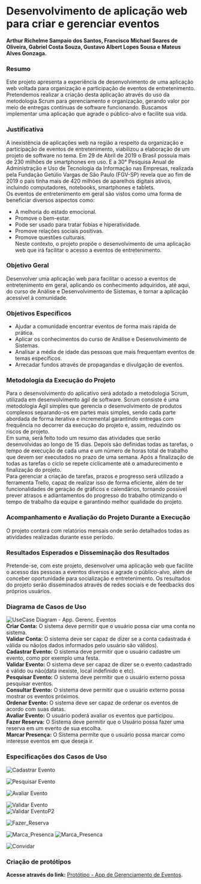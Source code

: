 # Desenvolvimento de aplicação web para criar e gerenciar eventos

**Arthur Richelme Sampaio dos Santos, Francisco Michael Soares de Oliveira, Gabriel Costa Souza, Gustavo Albert Lopes Sousa e Mateus Alves Gonzaga.**

### Resumo
Este projeto apresenta a experiência de desenvolvimento de uma aplicação web voltada para organização e participação de eventos de entretenimento. Pretendemos realizar a criação desta aplicação através do uso da metodologia Scrum para gerenciamento e organização, gerando valor por meio de entregas contínuas de software funcionando. Buscamos implementar uma aplicação que agrade o público-alvo e facilite sua vida.

### Justificativa
A inexistência de aplicações web na região a respeito da organização e participação de eventos de entretenimento, viabilizou a elaboração de um projeto de software no tema. Em 29 de Abril de 2019 o Brasil possuía mais de 230 milhões de smartphones em uso. E a 30° Pesquisa Anual de Administração e Uso de Tecnologia da Informação nas Empresas, realizada pela Fundação Getúlio Vargas de São Paulo (FGV-SP) revela que ao fim de 2019 o país tinha mais de 420 milhões de aparelhos digitais ativos, incluindo computadores, notebooks, smartphones e tablets.  
Os eventos de entretenimento em geral são vistos como uma forma de beneficiar diversos aspectos como:  
- A melhoria do estado emocional.
- Promove o bem-estar.
- Pode ser usado para tratar fobias e hiperatividade.
- Promove relações sociais positivas.
- Promove questões culturais.  
Neste contexto, o projeto propõe o desenvolvimento de uma aplicação web que irá facilitar o acesso a eventos de entretenimento. 

### Objetivo Geral
Desenvolver uma aplicação web para facilitar o acesso a eventos de entretenimento em geral, aplicando os conhecimento adquiridos, até aqui, do curso de
Análise e Desenvolvimento de Sistemas, e tornar a aplicação acessível à comunidade.  

### Objetivos Específicos
- Ajudar a comunidade encontrar eventos de forma mais rápida de prática.
- Aplicar os conhecimentos do curso de Análise e Desenvolvimento de Sistemas.
- Analisar a média de idade das pessoas que mais frequentam eventos de temas específicos.
- Arrecadar fundos através de propagandas e divulgação de eventos.  

### Metodologia da Execução do Projeto
Para o desenvolvimento do aplicativo será adotado a metodologia Scrum, utilizada em desenvolvimento ágil de software. Scrum consiste é uma metodologia Ágil simples
que gerencia o desenvolvimento de produtos complexos separando-os em partes mais simples, sendo cada parte abordada de forma iterativa e incremental garantindo entregas
com frequência no decorrer da execução do projeto e, assim, reduzindo os riscos de projeto.  
Em suma, será feito todo um resumo das atividades que serão desenvolvidas ao longo de 15 dias. Depois são definidas todas as tarefas, o tempo de execução de cada
uma e um número de horas total de trabalho que devem ser executados no prazo de uma semana. Após a finalização de todas as tarefas o ciclo se repete ciclicamente até o
amadurecimento e finalização do projeto.  
Para gerenciar a criação de tarefas, prazos e progresso será utilizado a ferramenta Trello, capaz de realizar isso de forma eficiente, além de ter funcionalidades de geração
de gráficos e calendários, tornando possível prever atrasos e adiantamentos do progresso do trabalho otimizando o tempo de trabalho da equipe e garantindo melhor qualidade do
projeto.  

### Acompanhamento e Avaliação do Projeto Durante a Execução
O projeto contará com relatórios mensais onde serão detalhados todas as atividades realizadas durante esse período.  

### Resultados Esperados e Disseminação dos Resultados
Pretende-se, com este projeto, desenvolver uma aplicação web que facilite o acesso das pessoas a eventos diversos e agrade o público-alvo, além de conceber
oportunidade para socialização e entretenimento. Os resultados do projeto serão disseminados através de redes sociais e de feedbacks dos próprios usuários.  

### Diagrama de Casos de Uso
![UseCase Diagram - App. Gerenc. Eventos ](https://raw.githubusercontent.com/FMichael77/Aplicacao_Gereciamento_Eventos/af274df13c602db723f55307cf5861b1a0d6dd14/Diagrama%20de%20Casos%20de%20Uso%20-%20App%20de%20Gerenciamneto%20de%20Eventos.png)  
**Criar Conta:** O sistema deve permitir que o usuário possa ciar uma conta no sistema.  
**Validar Conta:** O sistema deve ser capaz de dizer se a conta cadastrada é válida ou não(os dados informados pelo usuário são válidos).  
**Cadastrar Evento:** O sistema deve permitir que o usuário cadastre um evento, como por exemplo uma festa.  
**Validar Evento:** O sistema deve ser capaz de dizer se o evento cadastrado é válido ou não(data inexiste, local indefinido e etc).  
**Pesquisar Evento:** O sistema deve permitir que o usuário externo possa pesquisar eventos.  
**Consultar Evento:** O sistema deve permitir que o usuário externo possa mostrar os eventos próximos.  
**Ordenar Evento:** O sistema deve ser capaz de ordenar os eventos de acordo com suas datas.  
**Avaliar Evento:** O usuário poderá avaliar os eventos que participou.  
**Fazer Reserva:** O Sistema deve permitir que o Usuário possa fazer uma reserva em um evento de sua escolha.  
**Marcar Presença:** O Sistema permite que o usuário possa marcar como interesse eventos em que deseja ir.    

### Especificações dos Casos de Uso  
![Cadastrar Evento](https://raw.githubusercontent.com/FMichael77/Aplicacao_Gereciamento_Eventos/gh-pages/Cadastrar%20Evento%20-%20Especifica%C3%A7%C3%B5es%20dos%20Casos%20de%20Uso.png)  

![Pesquisar Evento](https://raw.githubusercontent.com/FMichael77/Aplicacao_Gereciamento_Eventos/gh-pages/Pesquisar%20Evento%20-%20Especifica%C3%A7%C3%B5es%20dos%20Casos%20de%20Uso.png)  

![Avaliar Evento](https://raw.githubusercontent.com/FMichael77/Aplicacao_Gereciamento_Eventos/gh-pages/Avaliar%20Evento%20-%20Especifica%C3%A7%C3%B5es%20dos%20Casos%20de%20Uso.png) 

![Validar Evento](https://raw.githubusercontent.com/FMichael77/Aplicacao_Gereciamento_Eventos/gh-pages/Validar%20Evento%20-%20Especifica%C3%A7%C3%B5es%20dos%20Casos%20de%20Uso.png)  
![Validar EventoP2](https://raw.githubusercontent.com/FMichael77/Aplicacao_Gereciamento_Eventos/gh-pages/Validar%20Evento%20P2%20-%20Especifica%C3%A7%C3%B5es%20dos%20Casos%20de%20Uso.png)  

![Fazer_Reserva](https://raw.githubusercontent.com/FMichael77/Aplicacao_Gereciamento_Eventos/gh-pages/Fazer%20Reserva%20-%20Especifica%C3%A7%C3%B5es%20dos%20Casos%20de%20Uso.png) 

![Marca_Presenca](https://raw.githubusercontent.com/FMichael77/Aplicacao_Gereciamento_Eventos/gh-pages/Marcar%20Presen%C3%A7a%20-%20Especifica%C3%A7%C3%B5es%20dos%20Casos%20de%20Uso.png) 
![Marca_Presenca](https://raw.githubusercontent.com/FMichael77/Aplicacao_Gereciamento_Eventos/gh-pages/Marcar%20Presen%C3%A7a%202%20-%20Especifica%C3%A7%C3%B5es%20dos%20Casos%20de%20Uso.png) 

![Convidar](https://raw.githubusercontent.com/FMichael77/Aplicacao_Gereciamento_Eventos/gh-pages/Convidar%20-%20Especifica%C3%A7%C3%B5es%20dos%20Casos%20de%20Uso.png) 
### Criação de protótipos  
**Acesse através do link:** [Protótipo - App de Gerenciamento de Eventos](https://www.figma.com/proto/fnBYM8V6Z21x0iGV8HX7EQ/App-Onde-%C3%A9-Hoje?node-id=4%3A17&viewport=-202%2C-381%2C0.5704072713851929&scaling=min-zoom).
